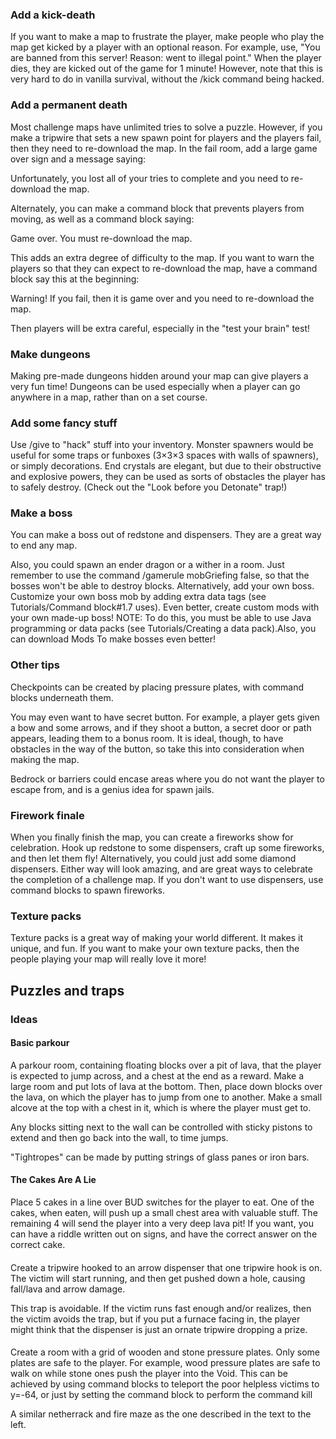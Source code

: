 ### Add a kick-death
If you want to make a map to frustrate the player, make people who play the map get kicked by a player with an optional reason. For example, use, "You are banned from this server! Reason: went to illegal point." When the player dies, they are kicked out of the game for 1 minute! However, note that this is very hard to do in vanilla survival, without the /kick command being hacked.

### Add a permanent death
Most challenge maps have unlimited tries to solve a puzzle. However, if you make a tripwire that sets a new spawn point for players and the players fail, then they need to re-download the map. In the fail room, add a large game over sign and a message saying: 

Unfortunately, you lost all of your tries to complete and you need to re-download the map.

Alternately, you can make a command block that prevents players from moving, as well as a command block saying: 

Game over. You must re-download the map.

This adds an extra degree of difficulty to the map. If you want to warn the players so that they can expect to re-download the map, have a command block say this at the beginning:

Warning! If you fail, then it is game over and you need to re-download the map.

Then players will be extra careful, especially in the "test your brain" test!

### Make dungeons
Making pre-made dungeons hidden around your map can give players a very fun time! Dungeons can be used especially when a player can go anywhere in a map, rather than on a set course.

### Add some fancy stuff
Use /give to "hack" stuff into your inventory. Monster spawners would be useful for some traps or funboxes (3×3×3 spaces with walls of spawners), or simply decorations. End crystals are elegant, but due to their obstructive and explosive powers, they can be used as sorts of obstacles the player has to safely destroy. (Check out the "Look before you Detonate" trap!)

### Make a boss
You can make a boss out of redstone and dispensers. They are a great way to end any map.

Also, you could spawn an ender dragon or a wither in a room. Just remember to use the command /gamerule mobGriefing false, so that the bosses won't be able to destroy blocks. Alternatively, add your own boss. Customize your own boss mob by adding extra data tags (see Tutorials/Command block#1.7 uses). Even better, create custom mods with your own made-up boss! NOTE: To do this, you must be able to use Java programming or data packs (see Tutorials/Creating a data pack).Also, you can download Mods To make bosses even better!

### Other tips
Checkpoints can be created by placing pressure plates, with command blocks underneath them. 

You may even want to have secret button. For example, a player gets given a bow and some arrows, and if they shoot a button, a secret door or path appears, leading them to a bonus room. It is ideal, though, to have obstacles in the way of the button, so take this into consideration when making the map.

Bedrock or barriers could encase areas where you do not want the player to escape from, and is a genius idea for spawn jails.

### Firework finale
When you finally finish the map, you can create a fireworks show for celebration. Hook up redstone to some dispensers, craft up some fireworks, and then let them fly! Alternatively, you could just add some diamond dispensers. Either way will look amazing, and are great ways to celebrate the completion of a challenge map.
If you don't want to use dispensers, use command blocks to spawn fireworks.

### Texture packs
Texture packs is a great way of making your world different. It makes it unique, and fun. If you want to make your own texture packs, then the people playing your map will really love it more!

## Puzzles and traps
### Ideas
#### Basic parkour
A parkour room, containing floating blocks over a pit of lava, that the player is expected to jump across, and a chest at the end as a reward.
Make a large room and put lots of lava at the bottom. Then, place down blocks over the lava, on which the player has to jump from one to another. Make a small alcove at the top with a chest in it, which is where the player must get to.

Any blocks sitting next to the wall can be controlled with sticky pistons to extend and then go back into the wall, to time jumps. 

"Tightropes" can be made by putting strings of glass panes or iron bars.

#### The Cakes Are A Lie
Place 5 cakes in a line over BUD switches for the player to eat. One of the cakes, when eaten, will push up a small chest area with valuable stuff. The remaining 4 will send the player into a very deep lava pit! If you want, you can have a riddle written out on signs, and have the correct answer on the correct cake.

#### 
Create a tripwire hooked to an arrow dispenser that one tripwire hook is on. The victim will start running, and then get pushed down a hole, causing fall/lava and arrow damage.

This trap is avoidable. If the victim runs fast enough and/or realizes, then the victim avoids the trap, but if you put a furnace facing in, the player might think that the dispenser is just an ornate tripwire dropping a prize.

#### 
Create a room with a grid of wooden and stone pressure plates. Only some plates are safe to the player. For example, wood pressure plates are safe to walk on while stone ones push the player into the Void. This can be achieved by using command blocks to teleport the poor helpless victims to y=-64, or just by setting the command block to perform the command kill

A similar netherrack and fire maze as the one described in the text to the left.

